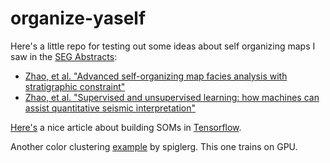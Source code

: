 # organize-yaself

Here's a little repo for testing out some ideas about self organizing maps I saw in the <a href="http://library.seg.org/series/segeab">SEG Abstracts</a>:
<ul>
<li><a href="http://library.seg.org/doi/abs/10.1190/segam2016-13949728.1">Zhao, et al. "Advanced self-organizing map facies analysis with stratigraphic constraint"</a>
<li><a href="http://library.seg.org/doi/abs/10.1190/segam2015-5924540.1">Zhao, et al. "Supervised and unsupervised learning: how machines can assist quantitative seismic interpretation"</a>
</ul>

<a href="https://codesachin.wordpress.com/2015/11/28/self-organizing-maps-with-googles-tensorflow/">Here's</a> a nice article about building SOMs in <a href="https://tensorflow.org">Tensorflow</a>.

Another color clustering <a href="https://github.com/spiglerg/Kohonen_SOM_Tensorflow">example</a> by spiglerg. This one trains on GPU.


